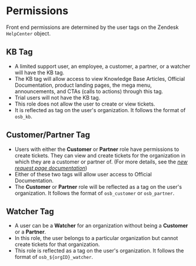 # Permissions

Front end permissions are determined by the user tags on the Zendesk `HelpCenter` object.

## KB Tag
- A limited support user, an employee, a customer, a partner, or a watcher will have the KB tag.
- The KB tag will allow access to view Knowledge Base Articles, Official Documentation, product landing pages, the mega menu, announcements, and CTAs (calls to actions) through this tag.
- Trial users will not have the KB tag.
- This role does not allow the user to create or view tickets.
- It is reflected as tag on the user's organization. It follows the format of `osb_kb`.

## Customer/Partner Tag
- Users with either the **Customer** or **Partner** role have permissions to create tickets. They can view and create tickets for the organization in which they are a customer or partner of. (For more details, see the *[new request page documentation](./new_request_page.md)*)
- Either of these two tags will allow user access to Official Documentation.
- The  **Customer** or **Partner** role will be reflected as a tag on the user's organization. It follows the format of `osb_customer` or `osb_partner`.

## Watcher Tag
- A user can be a **Watcher** for an organization without being a **Customer** or a **Partner**.
- In this role, the user belongs to a particular organization but cannot create tickets for that organization.
- This role is reflected as a tag on the user's organization. It follows the format of `osb_${orgID}_watcher`.